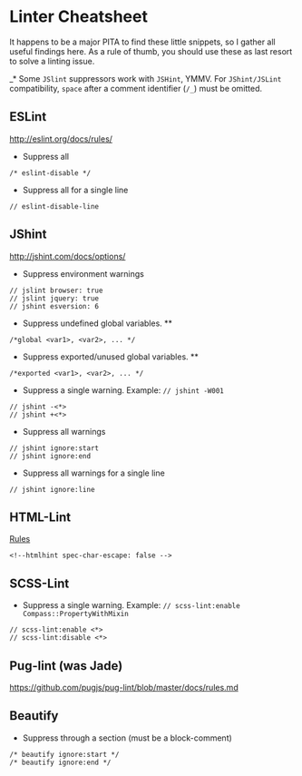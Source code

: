 # Linter Cheatsheet

It happens to be a major PITA to find these little snippets, so I gather all useful findings here. As a rule of thumb, you should use these as last resort to solve a linting issue.

_* Some `JSlint` suppressors work with `JSHint`, YMMV. For `JShint/JSLint` compatibility, `space` after a comment identifier (`/_`) must be omitted.

## ESLint

<http://eslint.org/docs/rules/>

- Suppress all

```
/* eslint-disable */
```
- Suppress all for a single line

```
// eslint-disable-line
```

## JShint

<http://jshint.com/docs/options/>

- Suppress environment warnings

```
// jslint browser: true
// jslint jquery: true
// jshint esversion: 6
```

- Suppress undefined global variables. **

```
/*global <var1>, <var2>, ... */
```

- Suppress exported/unused global variables. **

```
/*exported <var1>, <var2>, ... */
```

- Suppress a single warning. Example: `// jshint -W001`

```
// jshint -<*>
// jshint +<*>
```

- Suppress all warnings

```
// jshint ignore:start
// jshint ignore:end
```

- Suppress all warnings for a single line

```
// jshint ignore:line
```

## HTML-Lint
[Rules](https://github.com/yaniswang/HTMLHint/wiki/Rules)
```
<!--htmlhint spec-char-escape: false -->
```

## SCSS-Lint

- Suppress a single warning. Example: `// scss-lint:enable Compass::PropertyWithMixin`

```
// scss-lint:enable <*>
// scss-lint:disable <*>
```

## Pug-lint (was Jade)

<https://github.com/pugjs/pug-lint/blob/master/docs/rules.md>

## Beautify

- Suppress through a section (must be a block-comment)

```
/* beautify ignore:start */
/* beautify ignore:end */
```
